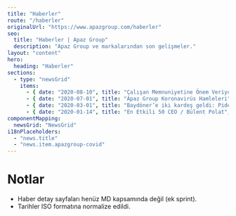 ```yaml
---
title: "Haberler"
route: "/haberler"
originalUrl: "https://www.apazgroup.com/haberler"
seo:
  title: "Haberler | Apaz Group"
  description: "Apaz Group ve markalarından son gelişmeler."
layout: "content"
hero:
  heading: "Haberler"
sections:
  - type: "newsGrid"
    items:
      - { date: "2020-08-10", title: "Çalışan Memnuniyetine Önem Veriyoruz", image: "/images/news/haber-2-420x220.png", href: "/haber2" }
      - { date: "2020-07-01", title: "Apaz Group Koronavirüs Hamleleri", image: "/images/news/420x220-haber-1.png", href: "/haber1" }
      - { date: "2020-03-01", title: "Baydöner’e iki kardeş geldi: Pidebypide ve Bursa İshakbek", image: "/images/news/haber-4-420x220.png", href: "/haber4" }
      - { date: "2020-01-14", title: "En Etkili 50 CEO / Bülent Polat", image: "/images/news/haber-3-420x220.png", href: "/haber3" }
componentMapping:
  newsGrid: "NewsGrid"
i18nPlaceholders:
  - "news.title"
  - "news.item.apazgroup-covid"
---
```

# Notlar

- Haber detay sayfaları henüz MD kapsamında değil (ek sprint).
- Tarihler ISO formatına normalize edildi.